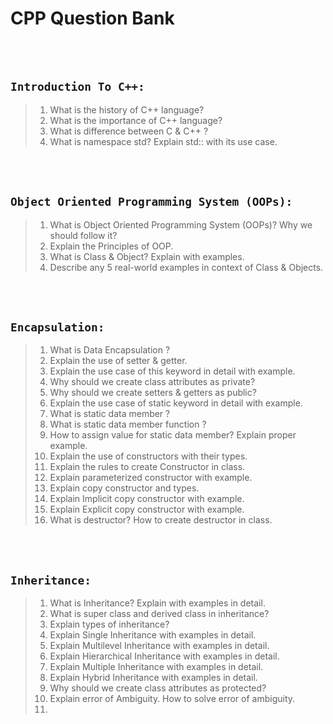# CPP Question Bank

<br><br>

## `Introduction To C++:`

>  1. What is the history of C++ language?
>  2. What is the importance of C++ language?
>  3. What is difference between C & C++ ?
>  4. What is namespace std? Explain std:: with its use case.

<br><br>

## `Object Oriented Programming System (OOPs):`

> 1. What is Object Oriented Programming System (OOPs)? Why we should follow it?
> 2. Explain the Principles of OOP.
> 3. What is Class & Object? Explain with examples.
> 4. Describe any 5 real-world examples in context of Class & Objects.

<br><br>

## `Encapsulation:`

> 1. What is Data Encapsulation ?
> 2. Explain the use of setter & getter.
> 3. Explain the use case of this keyword in detail with example.
> 4. Why should we create class attributes as private?
> 5. Why should we create setters & getters as public?
> 6. Explain the use case of static keyword in detail with example.
> 7. What is static data member ?
> 8. What is static data member function ?
> 9. How to assign value for static data member? Explain proper example.
> 10. Explain the use of constructors with their types.
> 11. Explain the rules to create Constructor in class.
> 12. Explain parameterized constructor with example.
> 13. Explain copy constructor and types.
> 14. Explain Implicit copy constructor with example.
> 15. Explain Explicit copy constructor with example.
> 16. What is destructor? How to create destructor in class.

<br><br>

## `Inheritance:`

> 1. What is Inheritance? Explain with examples in detail.
> 2. What is super class and derived class in inheritance?
> 3. Explain types of inheritance?
> 4. Explain Single Inheritance with examples in detail.
> 5. Explain Multilevel Inheritance with examples in detail.
> 6. Explain Hierarchical Inheritance with examples in detail.
> 7. Explain Multiple Inheritance with examples in detail.
> 8. Explain Hybrid Inheritance with examples in detail.
> 9. Why should we create class attributes as protected?
> 10. Explain error of Ambiguity. How to solve error of ambiguity.
> 11.  




